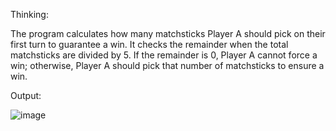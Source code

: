 Thinking:

The program calculates how many matchsticks Player A should pick on their first turn to guarantee a win. It checks the remainder when the total matchsticks are divided by 5. If the remainder is 0, Player A cannot force a win; otherwise, Player A should pick that number of matchsticks to ensure a win.

Output:

![image](https://github.com/user-attachments/assets/6bf5279c-a391-45e1-948e-d8e53cc6f403)
